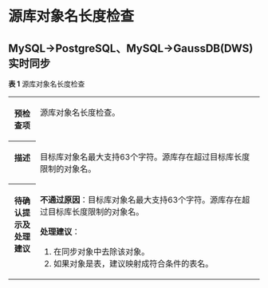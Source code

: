 # 源库对象名长度检查<a name="drs_03_1127"></a>

## MySQL-\>PostgreSQL、MySQL-\>GaussDB\(DWS\)实时同步<a name="section115017217222"></a>

**表 1**  源库对象名长度检查

<a name="table18108192214474"></a>
<table><tbody><tr id="row19108192294711"><th class="firstcol" valign="top" width="11%" id="mcps1.2.3.1.1"><p id="p191087222477"><a name="p191087222477"></a><a name="p191087222477"></a><strong id="b13108162214473"><a name="b13108162214473"></a><a name="b13108162214473"></a>预检查项</strong></p>
</th>
<td class="cellrowborder" valign="top" width="89%" headers="mcps1.2.3.1.1 "><p id="p1546615199234"><a name="p1546615199234"></a><a name="p1546615199234"></a>源库对象名长度检查。</p>
</td>
</tr>
<tr id="row3108132254714"><th class="firstcol" valign="top" width="11%" id="mcps1.2.3.2.1"><p id="p1710810224473"><a name="p1710810224473"></a><a name="p1710810224473"></a><strong id="b510892211472"><a name="b510892211472"></a><a name="b510892211472"></a>描述</strong></p>
</th>
<td class="cellrowborder" valign="top" width="89%" headers="mcps1.2.3.2.1 "><p id="p15372705185323"><a name="p15372705185323"></a><a name="p15372705185323"></a>目标库对象名最大支持63个字符。源库存在超过目标库长度限制的对象名。</p>
</td>
</tr>
<tr id="row212432224711"><th class="firstcol" valign="top" width="11%" id="mcps1.2.3.3.1"><p id="p1412462211472"><a name="p1412462211472"></a><a name="p1412462211472"></a><strong id="b111246227470"><a name="b111246227470"></a><a name="b111246227470"></a>待确认提示及<strong id="b15891153114115"><a name="b15891153114115"></a><a name="b15891153114115"></a>处理建议</strong></strong></p>
</th>
<td class="cellrowborder" valign="top" width="89%" headers="mcps1.2.3.3.1 "><p id="p1944289122417"><a name="p1944289122417"></a><a name="p1944289122417"></a><strong id="b64421192241"><a name="b64421192241"></a><a name="b64421192241"></a>不通过原因</strong>：目标库对象名最大支持63个字符。源库存在超过目标库长度限制的对象名。</p>
<p id="p544134920246"><a name="p544134920246"></a><a name="p544134920246"></a><strong id="b8441249182411"><a name="b8441249182411"></a><a name="b8441249182411"></a>处理建议</strong>：</p>
<a name="ol10374135119241"></a><a name="ol10374135119241"></a><ol id="ol10374135119241"><li>在同步对象中去除该对象。</li><li>如果对象是表，建议映射成符合条件的表名。</li></ol>
</td>
</tr>
</tbody>
</table>

